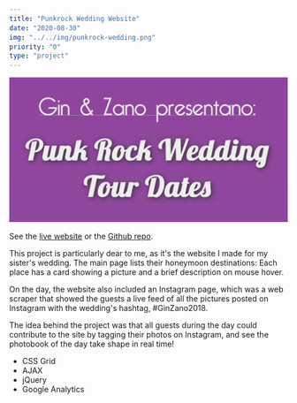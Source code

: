 ```yaml
---
title: "Punkrock Wedding Website"
date: "2020-08-30"
img: "../../img/punkrock-wedding.png"
priority: "0"
type: "project"
---
```


![Screenshot of the Punkrock Wedding website](../../img/punkrock-wedding.png)

See the [live website](https://punkrockwedding.github.io/tourdates/) or the [Github repo](https://github.com/marcovidonis/tourdates).

This project is particularly dear to me, as it's the website I made for my sister's wedding. The main page lists their honeymoon destinations: Each place has a card showing a picture and a brief description on mouse hover.

On the day, the website also included an Instagram page, which was a web scraper that showed the guests a live feed of all the pictures posted on Instagram with the wedding's hashtag, #GinZano2018.

The idea behind the project was that all guests during the day could contribute to the site by tagging their photos on Instagram, and see the photobook of the day take shape in real time!

- CSS Grid
- AJAX
- jQuery
- Google Analytics
